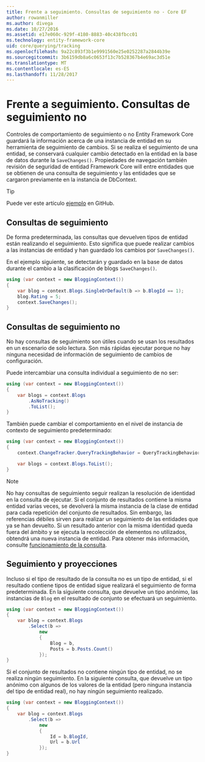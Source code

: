 ```yaml
---
title: Frente a seguimiento. Consultas de seguimiento no - Core EF
author: rowanmiller
ms.author: divega
ms.date: 10/27/2016
ms.assetid: e17e060c-929f-4180-8883-40c438fbcc01
ms.technology: entity-framework-core
uid: core/querying/tracking
ms.openlocfilehash: 9a22c893f3b1e9991560e25e0252287a2844b39e
ms.sourcegitcommit: 3b6159db8a6c0653f13c7b528367b4e69ac3d51e
ms.translationtype: MT
ms.contentlocale: es-ES
ms.lasthandoff: 11/28/2017
---
```

# <a name="tracking-vs-no-tracking-queries"></a>Frente a seguimiento. Consultas de seguimiento no

Controles de comportamiento de seguimiento o no Entity Framework Core guardará la información acerca de una instancia de entidad en su herramienta de seguimiento de cambios. Si se realiza el seguimiento de una entidad, se conservará cualquier cambio detectado en la entidad en la base de datos durante la `SaveChanges()`. Propiedades de navegación también revisión de seguridad de entidad Framework Core will entre entidades que se obtienen de una consulta de seguimiento y las entidades que se cargaron previamente en la instancia de DbContext.

> [!TIP]  
> Puede ver este artículo [ejemplo](https://github.com/aspnet/EntityFramework.Docs/tree/master/samples/core/Querying) en GitHub.

## <a name="tracking-queries"></a>Consultas de seguimiento

De forma predeterminada, las consultas que devuelven tipos de entidad están realizando el seguimiento. Esto significa que puede realizar cambios a las instancias de entidad y han guardado los cambios por `SaveChanges()`.

En el ejemplo siguiente, se detectarán y guardado en la base de datos durante el cambio a la clasificación de blogs `SaveChanges()`.

<!-- [!code-csharp[Main](samples/core/Querying/Querying/Tracking/Sample.cs)] -->
``` csharp
using (var context = new BloggingContext())
{
    var blog = context.Blogs.SingleOrDefault(b => b.BlogId == 1);
    blog.Rating = 5;
    context.SaveChanges();
}
```

## <a name="no-tracking-queries"></a>Consultas de seguimiento no

No hay consultas de seguimiento son útiles cuando se usan los resultados en un escenario de solo lectura. Son más rápidas ejecutar porque no hay ninguna necesidad de información de seguimiento de cambios de configuración.

Puede intercambiar una consulta individual a seguimiento de no ser:

<!-- [!code-csharp[Main](samples/core/Querying/Querying/Tracking/Sample.cs?highlight=4)] -->
``` csharp
using (var context = new BloggingContext())
{
    var blogs = context.Blogs
        .AsNoTracking()
        .ToList();
}
```

También puede cambiar el comportamiento en el nivel de instancia de contexto de seguimiento predeterminado:

<!-- [!code-csharp[Main](samples/core/Querying/Querying/Tracking/Sample.cs?highlight=3)] -->
``` csharp
using (var context = new BloggingContext())
{
    context.ChangeTracker.QueryTrackingBehavior = QueryTrackingBehavior.NoTracking;

    var blogs = context.Blogs.ToList();
}
```

> [!NOTE]  
> No hay consultas de seguimiento seguir realizan la resolución de identidad en la consulta de ejecutar. Si el conjunto de resultados contiene la misma entidad varias veces, se devolverá la misma instancia de la clase de entidad para cada repetición del conjunto de resultados. Sin embargo, las referencias débiles sirven para realizar un seguimiento de las entidades que ya se han devuelto. Si un resultado anterior con la misma identidad queda fuera del ámbito y se ejecuta la recolección de elementos no utilizados, obtendrá una nueva instancia de entidad. Para obtener más información, consulte [funcionamiento de la consulta](overview.md).

## <a name="tracking-and-projections"></a>Seguimiento y proyecciones

Incluso si el tipo de resultado de la consulta no es un tipo de entidad, si el resultado contiene tipos de entidad sigue realizará el seguimiento de forma predeterminada. En la siguiente consulta, que devuelve un tipo anónimo, las instancias de `Blog` en el resultado de conjunto se efectuará un seguimiento.

<!-- [!code-csharp[Main](samples/core/Querying/Querying/Tracking/Sample.cs?highlight=7)] -->
``` csharp
using (var context = new BloggingContext())
{
    var blog = context.Blogs
        .Select(b =>
            new
            {
                Blog = b,
                Posts = b.Posts.Count()
            });
}
```

Si el conjunto de resultados no contiene ningún tipo de entidad, no se realiza ningún seguimiento. En la siguiente consulta, que devuelve un tipo anónimo con algunos de los valores de la entidad (pero ninguna instancia del tipo de entidad real), no hay ningún seguimiento realizado.

<!-- [!code-csharp[Main](samples/core/Querying/Querying/Tracking/Sample.cs)] -->
``` csharp
using (var context = new BloggingContext())
{
    var blog = context.Blogs
        .Select(b =>
            new
            {
                Id = b.BlogId,
                Url = b.Url
            });
}
```
